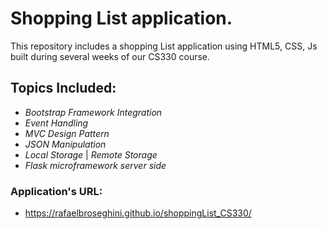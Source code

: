 # Shopping List application.

This repository includes a shopping List application using HTML5, CSS, Js built during several weeks of our CS330 course.

## Topics Included:
  * *Bootstrap Framework Integration*
  * *Event Handling*
  * *MVC Design Pattern*
  * *JSON Manipulation*
  * *Local Storage* | *Remote Storage*
  * *Flask microframework server side*

### Application's URL:
 * https://rafaelbroseghini.github.io/shoppingList_CS330/
